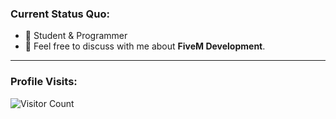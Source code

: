 ### Current Status Quo:

- 💼 Student & Programmer 
- 💬 Feel free to discuss with me about <strong>FiveM Development</strong>.

-------------------------------------------

### Profile Visits:
![Visitor Count](https://profile-counter.glitch.me/{jeejee0620}/count.svg)

